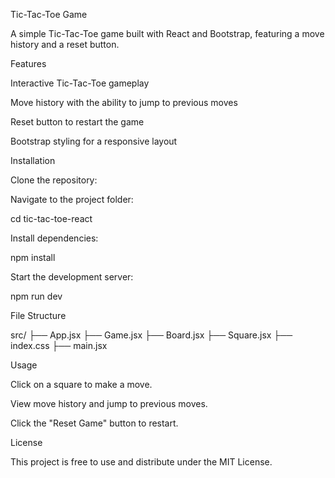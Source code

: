 Tic-Tac-Toe Game

A simple Tic-Tac-Toe game built with React and Bootstrap, featuring a move history and a reset button.

Features

Interactive Tic-Tac-Toe gameplay

Move history with the ability to jump to previous moves

Reset button to restart the game

Bootstrap styling for a responsive layout

Installation

Clone the repository:

Navigate to the project folder:

cd tic-tac-toe-react

Install dependencies:

npm install

Start the development server:

npm run dev

File Structure

src/
  ├── App.jsx
  ├── Game.jsx
  ├── Board.jsx
  ├── Square.jsx
  ├── index.css
  ├── main.jsx

Usage

Click on a square to make a move.

View move history and jump to previous moves.

Click the "Reset Game" button to restart.

License

This project is free to use and distribute under the MIT License.

